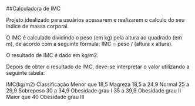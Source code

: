 ##Calculadora de IMC

Projeto idealizado para usuários acessarem e realizarem o calculo do seu indice de massa corporal.

O IMC é calculado dividindo o peso (em kg) pela altura ao quadrado (em m), de acordo com a seguinte fórmula: IMC = peso / (altura x altura).

O resultado de IMC é dado em kg/m2.

Depois de obter o resultado de IMC, deve-se interpretar o valor utilizando a seguinte tabela:

IMC(kg/m2)	    Classificação
Menor que 18,5	Magreza
18,5 a 24,9	    Normal
25 a 29,9	    Sobrepeso
30 a 34,9	    Obesidade grau I
35 a 39,9	    Obesidade grau II
Maior que 40	Obesidade grau III